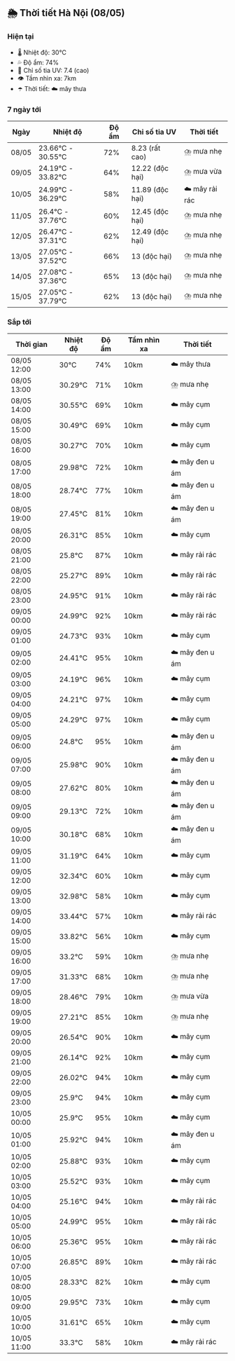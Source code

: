 ## 🌦️ Thời tiết Hà Nội (08/05)

### Hiện tại

- 🌡️ Nhiệt độ: 30℃
- 💦 Độ ẩm: 74%
- 🌟 Chỉ số tia UV: 7.4 (cao)
- 👁️ Tầm nhìn xa: 7km
- ☂️ Thời tiết: ☁️ mây thưa

### 7 ngày tới

| Ngày | Nhiệt độ | Độ ẩm | Chỉ số tia UV | Thời tiết |
| --- | --- | --- | --- | --- |
| 08/05 | 23.66℃ - 30.55℃ | 72% | 8.23 (rất cao) | ⛈️ mưa nhẹ |
| 09/05 | 24.19℃ - 33.82℃ | 64% | 12.22 (độc hại) | ⛈️ mưa vừa |
| 10/05 | 24.99℃ - 36.29℃ | 58% | 11.89 (độc hại) | ☁️ mây rải rác |
| 11/05 | 26.4℃ - 37.76℃ | 60% | 12.45 (độc hại) | ⛈️ mưa nhẹ |
| 12/05 | 26.47℃ - 37.31℃ | 62% | 12.49 (độc hại) | ⛈️ mưa nhẹ |
| 13/05 | 27.05℃ - 37.52℃ | 66% | 13 (độc hại) | ⛈️ mưa nhẹ |
| 14/05 | 27.08℃ - 37.36℃ | 65% | 13 (độc hại) | ⛈️ mưa nhẹ |
| 15/05 | 27.05℃ - 37.79℃ | 62% | 13 (độc hại) | ⛈️ mưa nhẹ |

### Sắp tới

| Thời gian | Nhiệt độ | Độ ẩm | Tầm nhìn xa | Thời tiết |
| --- | --- | --- | --- | --- |
| 08/05 12:00 | 30℃ | 74% | 10km | ☁️ mây thưa |
| 08/05 13:00 | 30.29℃ | 71% | 10km | ⛈️ mưa nhẹ |
| 08/05 14:00 | 30.55℃ | 69% | 10km | ☁️ mây cụm |
| 08/05 15:00 | 30.49℃ | 69% | 10km | ☁️ mây cụm |
| 08/05 16:00 | 30.27℃ | 70% | 10km | ☁️ mây cụm |
| 08/05 17:00 | 29.98℃ | 72% | 10km | ☁️ mây đen u ám |
| 08/05 18:00 | 28.74℃ | 77% | 10km | ☁️ mây đen u ám |
| 08/05 19:00 | 27.45℃ | 81% | 10km | ☁️ mây đen u ám |
| 08/05 20:00 | 26.31℃ | 85% | 10km | ☁️ mây cụm |
| 08/05 21:00 | 25.8℃ | 87% | 10km | ☁️ mây rải rác |
| 08/05 22:00 | 25.27℃ | 89% | 10km | ☁️ mây rải rác |
| 08/05 23:00 | 24.95℃ | 91% | 10km | ☁️ mây rải rác |
| 09/05 00:00 | 24.99℃ | 92% | 10km | ☁️ mây rải rác |
| 09/05 01:00 | 24.73℃ | 93% | 10km | ☁️ mây cụm |
| 09/05 02:00 | 24.41℃ | 95% | 10km | ☁️ mây đen u ám |
| 09/05 03:00 | 24.19℃ | 96% | 10km | ☁️ mây cụm |
| 09/05 04:00 | 24.21℃ | 97% | 10km | ☁️ mây cụm |
| 09/05 05:00 | 24.29℃ | 97% | 10km | ☁️ mây cụm |
| 09/05 06:00 | 24.8℃ | 95% | 10km | ☁️ mây đen u ám |
| 09/05 07:00 | 25.98℃ | 90% | 10km | ☁️ mây đen u ám |
| 09/05 08:00 | 27.62℃ | 80% | 10km | ☁️ mây đen u ám |
| 09/05 09:00 | 29.13℃ | 72% | 10km | ☁️ mây đen u ám |
| 09/05 10:00 | 30.18℃ | 68% | 10km | ☁️ mây đen u ám |
| 09/05 11:00 | 31.19℃ | 64% | 10km | ☁️ mây cụm |
| 09/05 12:00 | 32.34℃ | 60% | 10km | ☁️ mây cụm |
| 09/05 13:00 | 32.98℃ | 58% | 10km | ☁️ mây cụm |
| 09/05 14:00 | 33.44℃ | 57% | 10km | ☁️ mây rải rác |
| 09/05 15:00 | 33.82℃ | 56% | 10km | ☁️ mây cụm |
| 09/05 16:00 | 33.2℃ | 59% | 10km | ⛈️ mưa nhẹ |
| 09/05 17:00 | 31.33℃ | 68% | 10km | ⛈️ mưa nhẹ |
| 09/05 18:00 | 28.46℃ | 79% | 10km | ⛈️ mưa vừa |
| 09/05 19:00 | 27.21℃ | 85% | 10km | ⛈️ mưa nhẹ |
| 09/05 20:00 | 26.54℃ | 90% | 10km | ☁️ mây cụm |
| 09/05 21:00 | 26.14℃ | 92% | 10km | ☁️ mây cụm |
| 09/05 22:00 | 26.02℃ | 94% | 10km | ☁️ mây cụm |
| 09/05 23:00 | 25.9℃ | 94% | 10km | ☁️ mây cụm |
| 10/05 00:00 | 25.9℃ | 95% | 10km | ☁️ mây cụm |
| 10/05 01:00 | 25.92℃ | 94% | 10km | ☁️ mây đen u ám |
| 10/05 02:00 | 25.88℃ | 93% | 10km | ☁️ mây cụm |
| 10/05 03:00 | 25.52℃ | 93% | 10km | ☁️ mây cụm |
| 10/05 04:00 | 25.16℃ | 94% | 10km | ☁️ mây rải rác |
| 10/05 05:00 | 24.99℃ | 95% | 10km | ☁️ mây rải rác |
| 10/05 06:00 | 25.36℃ | 95% | 10km | ☁️ mây rải rác |
| 10/05 07:00 | 26.85℃ | 89% | 10km | ☁️ mây rải rác |
| 10/05 08:00 | 28.33℃ | 82% | 10km | ☁️ mây cụm |
| 10/05 09:00 | 29.95℃ | 73% | 10km | ☁️ mây cụm |
| 10/05 10:00 | 31.61℃ | 65% | 10km | ☁️ mây cụm |
| 10/05 11:00 | 33.3℃ | 58% | 10km | ☁️ mây rải rác |
